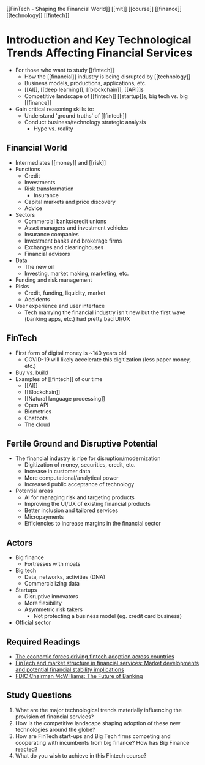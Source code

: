 [[FinTech - Shaping the Financial World]] [[mit]] [[course]] [[finance]] [[technology]] [[fintech]]

# Introduction and Key Technological Trends Affecting Financial Services
- For those who want to study [[fintech]]
	- How the [[financial]] industry is being disrupted by [[technology]]
	- Business models, productions, applications, etc.
	- [[AI]], [[deep learning]], [[blockchain]], [[API]]s
	- Competitive landscape of [[fintech]] [[startup]]s, big tech vs. big [[finance]]
- Gain critical reasoning skills to:
	- Understand 'ground truths' of [[fintech]]
	- Conduct business/technology strategic analysis
		- Hype vs. reality

## Financial World
- Intermediates [[money]] and [[risk]]
- Functions
	- Credit
	- Investments
	- Risk transformation
		- Insurance
	- Capital markets and price discovery
	- Advice
- Sectors
	- Commercial banks/credit unions
	- Asset managers and investment vehicles
	- Insurance companies
	- Investment banks and brokerage firms
	- Exchanges and clearinghouses
	- Financial advisors
- Data
	- The new oil
	- Investing, market making, marketing, etc.
- Funding and risk management
- Risks
	- Credit, funding, liquidity, market
	- Accidents
- User experience and user interface
	- Tech marrying the financial industry isn't new but the first wave (banking apps, etc.) had pretty bad UI/UX

## FinTech
- First form of digital money is ~140 years old
	- COVID-19 will likely accelerate this digitization (less paper money, etc.)
- Buy vs. build
- Examples of [[fintech]] of our time
	- [[AI]]
	- [[Blockchain]]
	- [[Natural language processing]]
	- Open API
	- Biometrics
	- Chatbots
	- The cloud

## Fertile Ground and Disruptive Potential
- The financial industry is ripe for disruption/modernization
	- Digitization of money, securities, credit, etc.
	- Increase in customer data
	- More computational/analytical power
	- Increased public acceptance of technology
- Potential areas
	- AI for managing risk and targeting products
	- Improving the UI/UX of existing financial products
	- Better inclusion and tailored services
	- Micropayments
	- Efficiencies to increase margins in the financial sector

## Actors
- Big finance
	- Fortresses with moats
- Big tech
	- Data, networks, activities (DNA)
	- Commercializing data
- Startups
	- Disruptive innovators
	- More flexibility
	- Asymmetric risk takers
		- Not protecting a business model (eg. credit card business)
- Official sector

## Required Readings
- [The economic forces driving fintech adoption across countries](https://www.bis.org/publ/work838.htm)
- [FinTech and market structure in financial services: Market developments and potential financial stability implications](https://www.fsb.org/2019/02/fintech-and-market-structure-in-financial-services-market-developments-and-potential-financial-stability-implications/)
- [FDIC Chairman McWilliams: The Future of Banking](https://www.csbs.org/newsroom/fdic-chairman-mcwilliams-future-banking)

## Study Questions
1.  What are the major technological trends materially influencing the provision of financial services?
2.  How is the competitive landscape shaping adoption of these new technologies around the globe?
3.  How are FinTech start-ups and Big Tech firms competing and cooperating with incumbents from big finance? How has Big Finance reacted?
4.  What do you wish to achieve in this Fintech course?